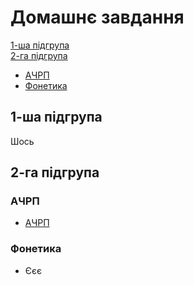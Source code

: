 # Домашнє завдання
[1-ша підгрупа](#1-ша-підгрупа) <br>
[2-га підгрупа](#2-га-підгрупа)
* [АЧРП](#ачрп)
* [Фонетика](#фонетика)

## 1-ша підгрупа
Шось

## 2-га підгрупа

### АЧРП
* [АЧРП](https://cdn.discordapp.com/attachments/1278376988490596466/1343529149087617094/IMG_20250224_114419.jpg?ex=67bd9a86&is=67bc4906&hm=d0a2fec7e2d4eabe85424026970410790ceed38e8845a6e5828dcaf72d9f7c49&)
### Фонетика
* Єєє
